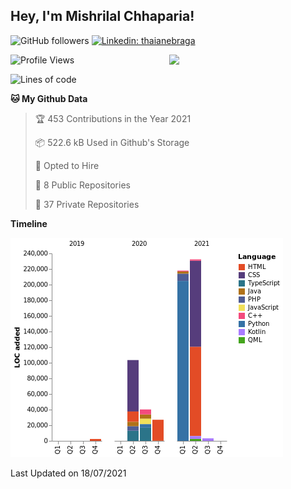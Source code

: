 <h2>Hey, I'm Mishrilal Chhaparia!</h2>

<!-- ![Mishrilal's github stats](https://github-readme-stats.vercel.app/api?username=mishrilal&theme=blue-green&show_icons=true&count_private=true) -->
![GitHub followers](https://img.shields.io/github/followers/mishrilal?color=181717&label=Follow%20%40mishrilal&logo=Github&style=for-the-badge)
[![Linkedin: thaianebraga](https://img.shields.io/badge/linkedin-%230077B5.svg?&style=for-the-badge&logo=linkedin&logoColor=white&link=https://www.linkedin.com/in/mishrilal-chhaparia-074969192/)](https://www.linkedin.com/in/mishrilal-chhaparia-074969192/)
<!-- [![EMAIL](https://img.shields.io/badge/MAIL-%23BB001B.svg?&style=for-the-badge&logo=GMAIL&logoColor=white&link=mailto:info.mishrilal@gmail.com)](mailto:info.mishrilal@gmail.com) -->


<img align='right' src="https://avatars1.githubusercontent.com/u/53535840?s=400&u=ccbf62c3091d7277d104d3666e4598207f27c197&v=4" width="250">

<!--START_SECTION:waka-->
![Profile Views](http://img.shields.io/badge/Profile%20Views-0-blue)

![Lines of code](https://img.shields.io/badge/From%20Hello%20World%20I%27ve%20Written-630990%20lines%20of%20code-blue)

**🐱 My Github Data** 

> 🏆 453 Contributions in the Year 2021
 > 
> 📦 522.6 kB Used in Github's Storage 
 > 
> 💼 Opted to Hire
 > 
> 📜 8 Public Repositories 
 > 
> 🔑 37 Private Repositories  
 > 
**Timeline**

![Chart not found](https://raw.githubusercontent.com/mishrilal/mishrilal/master/charts/bar_graph.png) 


 Last Updated on 18/07/2021
<!--END_SECTION:waka-->
